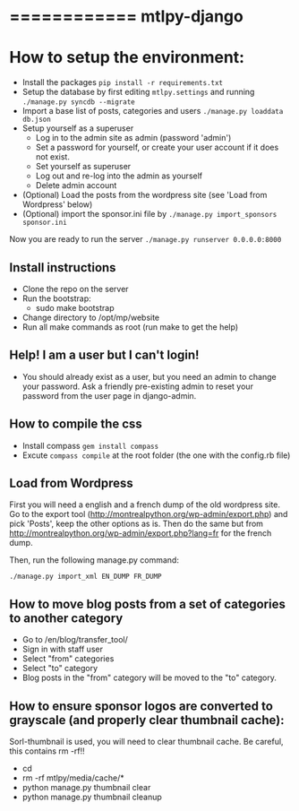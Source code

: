 ============
mtlpy-django
============

# How to setup the environment:

- Install the packages `pip install -r requirements.txt`
- Setup the database by first editing `mtlpy.settings` and running `./manage.py syncdb --migrate`
- Import a base list of posts, categories and users `./manage.py loaddata db.json`
- Setup yourself as a superuser
    - Log in to the admin site as admin (password 'admin')
    - Set a password for yourself, or create your user account if it does not exist.
    - Set yourself as superuser
    - Log out and re-log into the admin as yourself
    - Delete admin account
- (Optional) Load the posts from the wordpress site (see 'Load from Wordpress' below)
- (Optional) import the sponsor.ini file by `./manage.py import_sponsors sponsor.ini`

Now you are ready to run the server `./manage.py runserver 0.0.0.0:8000`

Install instructions
--------------------

- Clone the repo on the server
- Run the bootstrap:
    - sudo make bootstrap
- Change directory to /opt/mp/website
- Run all make commands as root (run make to get the help)

Help! I am a user but I can't login!
------------------------------------

- You should already exist as a user, but you need an admin to change your password. Ask a friendly pre-existing admin to reset your password from the user page in django-admin.

How to compile the css
----------------------

- Install compass `gem install compass`
- Excute `compass compile` at the root folder (the one with the config.rb file)

Load from Wordpress
-------------------

First you will need a english and a french dump of the old wordpress site. Go to the export tool (http://montrealpython.org/wp-admin/export.php) and pick 'Posts', keep the other options as is. Then do the same but from http://montrealpython.org/wp-admin/export.php?lang=fr for the french dump.

Then, run the following manage.py command:

    ./manage.py import_xml EN_DUMP FR_DUMP

How to move blog posts from a set of categories to another category
-------------------------------------------------------------------

- Go to /en/blog/transfer_tool/
- Sign in with staff user
- Select "from" categories
- Select "to" category
- Blog posts in the "from" category will be moved to the "to" category.

How to ensure sponsor logos are converted to grayscale (and properly clear thumbnail cache):
--------------------------------------------------------------------------------------------

Sorl-thumbnail is used, you will need to clear thumbnail cache. Be careful, this contains rm -rf!!

- cd <website root>
- rm -rf mtlpy/media/cache/*
- python manage.py thumbnail clear
- python manage.py thumbnail cleanup
